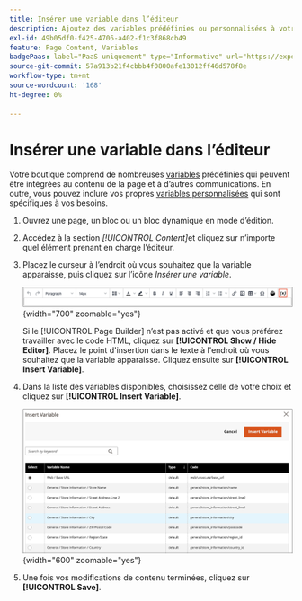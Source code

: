 ```yaml
---
title: Insérer une variable dans l’éditeur
description: Ajoutez des variables prédéfinies ou personnalisées à votre contenu dans l’éditeur de WYSIWYG.
exl-id: 49b05df0-f425-4706-a402-f1c3f868cb49
feature: Page Content, Variables
badgePaas: label="PaaS uniquement" type="Informative" url="https://experienceleague.adobe.com/fr/docs/commerce/user-guides/product-solutions" tooltip="S’applique uniquement aux projets Adobe Commerce on Cloud (infrastructure PaaS gérée par Adobe) et aux projets On-premise."
source-git-commit: 57a913b21f4cbbb4f0800afe13012ff46d578f8e
workflow-type: tm+mt
source-wordcount: '168'
ht-degree: 0%

---
```


# Insérer une variable dans l’éditeur

Votre boutique comprend de nombreuses [variables](../systems/variables-predefined.md) prédéfinies qui peuvent être intégrées au contenu de la page et à d’autres communications. En outre, vous pouvez inclure vos propres [variables personnalisées](../systems/variables-custom.md) qui sont spécifiques à vos besoins.

1. Ouvrez une page, un bloc ou un bloc dynamique en mode d’édition.

1. Accédez à la section _[!UICONTROL Content]_&#x200B;et cliquez sur n’importe quel élément prenant en charge l’éditeur.

1. Placez le curseur à l’endroit où vous souhaitez que la variable apparaisse, puis cliquez sur l’icône _Insérer une variable_.

   ![Barre d’outils de l’éditeur - Insérer une variable](./assets/editor-toolbar-variable-button.png){width="700" zoomable="yes"}

   Si le [!UICONTROL Page Builder] n’est pas activé et que vous préférez travailler avec le code HTML, cliquez sur **[!UICONTROL Show / Hide Editor]**. Placez le point d&#39;insertion dans le texte à l&#39;endroit où vous souhaitez que la variable apparaisse. Cliquez ensuite sur **[!UICONTROL Insert Variable]**.

1. Dans la liste des variables disponibles, choisissez celle de votre choix et cliquez sur **[!UICONTROL Insert Variable]**.

   ![Page Insérer une variable](./assets/content-insert-variable.png){width="600" zoomable="yes"}

1. Une fois vos modifications de contenu terminées, cliquez sur **[!UICONTROL Save]**.
